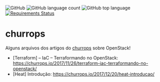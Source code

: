 ![GitHub](https://img.shields.io/github/license/josecastillolema/churrops)
![GitHub language count](https://img.shields.io/github/languages/count/josecastillolema/churrops)
![GitHub top language](https://img.shields.io/github/languages/top/josecastillolema/churrops)
[![Requirements Status](https://requires.io/github/josecastillolema/churrops/requirements.svg?branch=master)](https://requires.io/github/josecastillolema/churrops/requirements/?branch=master)


# churrops
Alguns arquivos dos artigos do [churrops](https://churrops.io/) sobre OpenStack!

 - [Terraform] – IaC – Terraformando no OpenStack: https://churrops.io/2017/11/26/terraform-iac-terraformando-no-openstack/
 - [Heat] Introdução: https://churrops.io/2017/12/20/heat-introducao/
